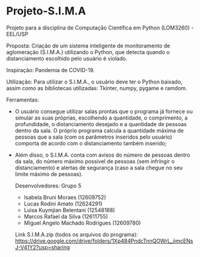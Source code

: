 # Projeto-S.I.M.A
Projeto para a disciplina de Computação Científica em Python (LOM3260) - EEL/USP

Proposta: Criação de um sistema inteligente de monitoramento de aglomeração (S.I.M.A.) utilizando o Python, 
que detecta quando o distanciamento escolhido pelo usuário é violado.

Inspiração: Pandemia de COVID-19.

Utilização: Para utilizar o S.I.M.A., o usuário deve ter o Python baixado, assim como as bibliotecas utilizadas: Tkinter, numpy, pygame e ramdom.

Ferramentas: 
- O usuário consegue utilizar salas prontas que o programa já fornece ou simular as suas próprias, escolhendo a quantidade, o comprimento,
  a profundidade, o distanciamento desejado e a quantidade de pessoas dentro da sala. O próprio programa calcula a quantidade máxima de pessoas que a sala 
  (com os parâmetros inseridos pelo usuário) comporta de acordo com o distanciamento também inserido;
  
- Além disso, o S.I.M.A. conta com avisos do número de pessoas dentro da sala, do número máximo possível de pessoas (sem infringir o distanciamento) e alertas
  de segurança (caso a sala chegue no seu limite máximo de pessoas).
  
  Desenvolvedores:
  Grupo 5
  - Isabela Bruni Moraes (12609752)
  - Lucas Rodini Amato (12624291)
  - Luisa Kuymjian Belentani (12548188)
  - Marcos Rafael da Silva (12611755)
  - Miguel Angelo Machado Rodrigues (12609780)

  
  Link S.I.M.A.zip (todos os arquivos do programa):
  https://drive.google.com/drive/folders/1Xp484PndcTnnQOWrL_iimcENsJ-V41Y2?usp=sharing
